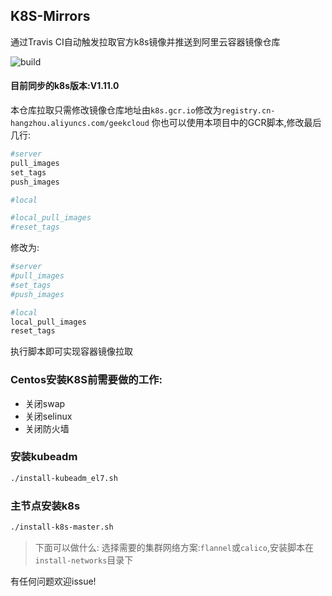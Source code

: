 ## K8S-Mirrors

通过Travis CI自动触发拉取官方k8s镜像并推送到阿里云容器镜像仓库

![build](https://travis-ci.org/Mr-Linus/k8s-mirrors.svg?branch=master)

#### 目前同步的k8s版本:V1.11.0

本仓库拉取只需修改镜像仓库地址由`k8s.gcr.io`修改为`registry.cn-hangzhou.aliyuncs.com/geekcloud`
你也可以使用本项目中的GCR脚本,修改最后几行:
```bash
#server
pull_images
set_tags
push_images

#local

#local_pull_images
#reset_tags
```
修改为:
```bash
#server
#pull_images
#set_tags
#push_images

#local
local_pull_images
reset_tags
```
执行脚本即可实现容器镜像拉取
### Centos安装K8S前需要做的工作:
- 关闭swap
- 关闭selinux
- 关闭防火墙
### 安装kubeadm
```bash
./install-kubeadm_el7.sh
```
### 主节点安装k8s
```bash
./install-k8s-master.sh
```
> 下面可以做什么:
> 选择需要的集群网络方案:`flannel`或`calico`,安装脚本在`install-networks`目录下


有任何问题欢迎issue!